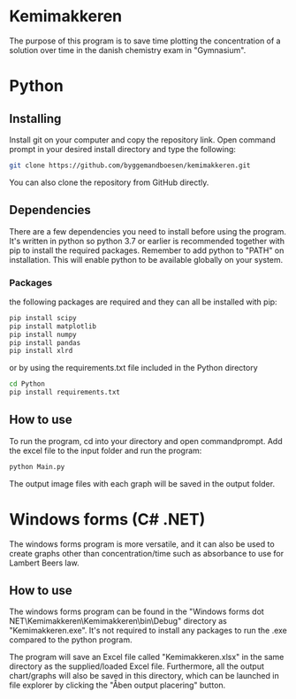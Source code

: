 # Kemimakkeren
The purpose of this program is to save time plotting the concentration of a solution over time in the danish chemistry exam in "Gymnasium".

# Python
## Installing
Install git on your computer and copy the repository link. Open command prompt in your desired install directory and type the following:
```bash
git clone https://github.com/byggemandboesen/kemimakkeren.git
```
You can also clone the repository from GitHub directly.

## Dependencies
There are a few dependencies you need to install before using the program.
It's written in python so python 3.7 or earlier is recommended together with pip to install the required packages.
Remember to add python to "PATH" on installation. This will enable python to be available globally on your system.

### Packages
the following packages are required and they can all be installed with pip:
```bash
pip install scipy
pip install matplotlib
pip install numpy
pip install pandas
pip install xlrd
```
or by using the requirements.txt file included in the Python directory
```bash
cd Python
pip install requirements.txt
```

## How to use
To run the program, cd into your directory and open commandprompt.
Add the excel file to the input folder and run the program:
```bash
python Main.py
```
The output image files with each graph will be saved in the output folder.

# Windows forms (C# .NET)
The windows forms program is more versatile, and it can also be used to create graphs other than concentration/time such as absorbance to use for Lambert Beers law.

## How to use
The windows forms program can be found in the "Windows forms dot NET\Kemimakkeren\Kemimakkeren\bin\Debug" directory as "Kemimakkeren.exe".
It's not required to install any packages to run the .exe compared to the python program.

The program will save an Excel file called "Kemimakkeren.xlsx" in the same directory as the supplied/loaded Excel file. Furthermore, all the output chart/graphs will also be saved in this directory, which can be launched in file explorer by clicking the "Åben output placering" button.
